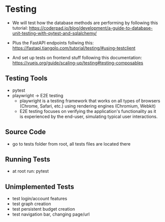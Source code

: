 # Testing

* We will test how the database methods are performing by following this tutorial: https://coderpad.io/blog/development/a-guide-to-database-unit-testing-with-pytest-and-sqlalchemy/ 

* Plus the FastAPI endpoints follwing this: https://fastapi.tiangolo.com/tutorial/testing/#using-testclient 

* And set up tests on frontend stuff following this documentation: https://vuejs.org/guide/scaling-up/testing#testing-composables 

## Testing Tools

* pytest
* playwright -> E2E testing
  * playwright is a testing framework that works on all types of browsers (Chrome, Safari, etc.) using rendering engines (Chromium, Webkit)
  * E2E testing focuses on verifying the application's functionality as it is experienced by the end-user, simulating typical user interactions.

## Source Code

* go to tests folder from root, all tests files are located there

## Running Tests

* at root run: pytest

## Unimplemented Tests

* test login/account features
* test graph creation
* test persistent budget creation
* test navigation bar, changing page/url

